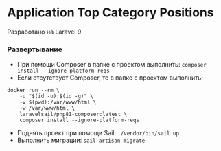 # Application Top Category Positions

Разработано на Laravel 9

### Развертывание
* При помощи Composer в папке с проектом выполнить: ```composer install --ignore-platform-reqs```
* Если отсутствует Composer, то в папке с проектом выполнить: 
```
docker run --rm \
    -u "$(id -u):$(id -g)" \
    -v $(pwd):/var/www/html \
    -w /var/www/html \
    laravelsail/php81-composer:latest \
    composer install --ignore-platform-reqs
```
* Поднять проект при помощи Sail: ```./vendor/bin/sail up```
* Выполнить миграции: ```sail artisan migrate```

